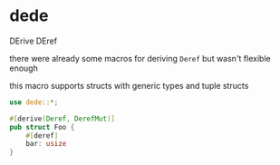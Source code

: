 # dede
DErive DEref

there were already some macros for deriving `Deref`
but wasn't flexible enough

this macro supports structs with generic types and tuple structs

```rust
use dede::*;

#[derive(Deref, DerefMut)]
pub struct Foo {
	#[deref]
	bar: usize
}
```
